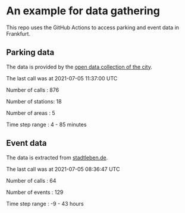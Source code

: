 # An example for data gathering

This repo uses the GitHub Actions to access parking and event data in Frankfurt.

## Parking data
The data is provided by the [open data collection of the city](https://www.offenedaten.frankfurt.de/).

The last call was at 2021-07-05 11:37:00 UTC

Number of calls   : 876

Number of stations:  18

Number of areas   :   5

Time step range   :   4 -  85 minutes


## Event data
The data is extracted from [stadtleben.de](https://stadtleben.de/frankfurt/).

The last call was at 2021-07-05 08:36:47 UTC

Number of calls   :  64

Number of events  : 129

Time step range   :  -9 -  43 hours

